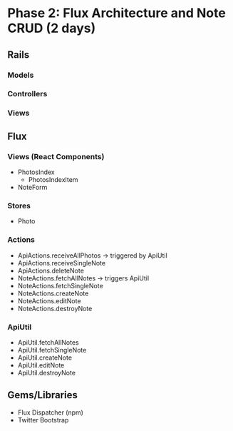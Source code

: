# Phase 2: Flux Architecture and Note CRUD (2 days)

## Rails
### Models

### Controllers

### Views

## Flux
### Views (React Components)
* PhotosIndex
  - PhotosIndexItem
* NoteForm

### Stores
* Photo

### Actions
* ApiActions.receiveAllPhotos -> triggered by ApiUtil
* ApiActions.receiveSingleNote
* ApiActions.deleteNote
* NoteActions.fetchAllNotes -> triggers ApiUtil
* NoteActions.fetchSingleNote 
* NoteActions.createNote
* NoteActions.editNote 
* NoteActions.destroyNote

### ApiUtil
* ApiUtil.fetchAllNotes
* ApiUtil.fetchSingleNote
* ApiUtil.createNote
* ApiUtil.editNote
* ApiUtil.destroyNote

## Gems/Libraries
* Flux Dispatcher (npm)
* Twitter Bootstrap
